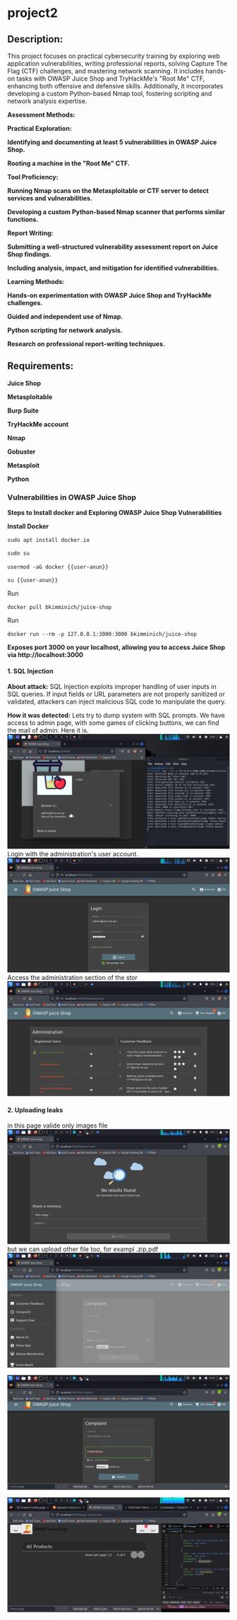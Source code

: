 # project2
## Description:
This project focuses on practical cybersecurity training by exploring web application vulnerabilities, writing professional reports, solving Capture The Flag (CTF) challenges, and mastering network scanning. It includes hands-on tasks with OWASP Juice Shop and TryHackMe's "Root Me" CTF, enhancing both offensive and defensive skills. Additionally, it incorporates developing a custom Python-based Nmap tool, fostering scripting and network analysis expertise.

**Assessment Methods:**

**Practical Exploration:**

**Identifying and documenting at least 5 vulnerabilities in OWASP Juice Shop.**

**Rooting a machine in the "Root Me" CTF.**

**Tool Proficiency:**

**Running Nmap scans on the Metasploitable or CTF server to detect services and vulnerabilities.**

**Developing a custom Python-based Nmap scanner that performs similar functions.**

**Report Writing:**

**Submitting a well-structured vulnerability assessment report on Juice Shop findings.**

**Including analysis, impact, and mitigation for identified vulnerabilities.**

**Learning Methods:**

**Hands-on experimentation with OWASP Juice Shop and TryHackMe challenges.**

**Guided and independent use of Nmap.**

**Python scripting for network analysis.**

**Research on professional report-writing techniques.**

## Requirements:

**Juice Shop** 

**Metasploitable**

**Burp Suite**

**TryHackMe account**

**Nmap**

**Gobuster**

**Metasploit**

**Python**
### Vulnerabilities in OWASP Juice Shop

**Steps to Install docker and Exploring OWASP Juice Shop Vulnerabilities**

**Install Docker**

```
sudo apt install docker.io
```

```
sudo su
```

``
usermod -aG docker {{user-anun}}
``

```
su {{user-anun}}
```

Run 
```
docker pull bkimminich/juice-shop
```

Run 
```
docker run --rm -p 127.0.0.1:3000:3000 bkimminich/juice-shop
```

**Exposes port 3000 on your localhost, allowing you to access
Juice Shop via http://localhost:3000**

#### 1. SQL Injection
**About attack:** SQL Injection exploits improper handling of user inputs in SQL queries. If input fields or URL parameters are not properly sanitized or validated, attackers can inject malicious SQL code to manipulate the query.

**How it was detected:** 
Lets try to dump system with SQL prompts.
We have access to admin page, with some games of clicking buttons, we can find the mail of admin. Here it is.
![im1](https://github.com/Sonakhach/project2/blob/main/Screenshot_2024-12-04_03_08_45.png)
Login with the administration's user account.
![im1](https://github.com/Sonakhach/project2/blob/main/Screenshot_2024-12-04_03_11_10.png)
Access the administration section of the stor
![im1](https://github.com/Sonakhach/project2/blob/main/Screenshot_2024-12-04_03_14_12.png)

#### 2. Uploading leaks
in this page valide only images file  
![im1](https://github.com/Sonakhach/project2/blob/main/Screenshot_2024-12-04_04_51_36.png)
but we can upload other file too, for exampl .zip,pdf
![im1](https://github.com/Sonakhach/project2/blob/main/Screenshot_2024-12-04_04_52_28.png)



![im1](https://github.com/Sonakhach/project2/blob/main/Screenshot_2024-12-02_11_29_25.png)

![im1](https://github.com/Sonakhach/project2/blob/main/Screenshot_2024-12-02_08_48_45.png)
